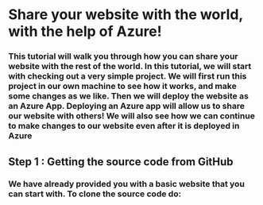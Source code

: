 # Share your website with the world, with the help of Azure!

### This tutorial will walk you through how you can share your website with the rest of the world. In this tutorial, we will start with checking out a very simple project. We will first run this project in our own machine to see how it works, and make some changes as we like. Then we will deploy the website as an Azure App. Deploying an Azure app will allow us to share our website with others! We will also see how we can continue to make changes to our website even after it is deployed in Azure

## **Step 1** : Getting the source code from GitHub
### We have already provided you with a basic website that you can start with. To clone the source code do:
    


